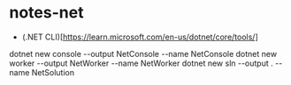 # notes-net

- (.NET CLI)[https://learn.microsoft.com/en-us/dotnet/core/tools/]

dotnet new console --output NetConsole --name NetConsole
dotnet new worker --output NetWorker --name NetWorker
dotnet new sln --output . --name NetSolution
